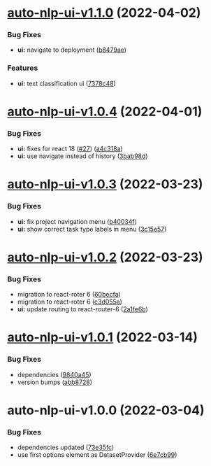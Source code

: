 # [auto-nlp-ui-v1.1.0](https://github.com/fhswf/tagflip-autonlp/compare/auto-nlp-ui-v1.0.4...auto-nlp-ui-v1.1.0) (2022-04-02)


### Bug Fixes

* **ui:** navigate to deployment ([b8479ae](https://github.com/fhswf/tagflip-autonlp/commit/b8479ae7a629c410e07d18da32f2b4df07592345))


### Features

* **ui:** text classification ui ([7378c48](https://github.com/fhswf/tagflip-autonlp/commit/7378c48b9157e2361555f0d2b067b2d1223cf2c0))

# [auto-nlp-ui-v1.0.4](https://github.com/fhswf/tagflip-autonlp/compare/auto-nlp-ui-v1.0.3...auto-nlp-ui-v1.0.4) (2022-04-01)


### Bug Fixes

* **ui:** fixes for react 18 ([#27](https://github.com/fhswf/tagflip-autonlp/issues/27)) ([a4c318a](https://github.com/fhswf/tagflip-autonlp/commit/a4c318aa2a925d862bb3b5ff57af13f749adb98e))
* **ui:** use navigate instead of history ([3bab98d](https://github.com/fhswf/tagflip-autonlp/commit/3bab98d43b62a9c789acd4fc61bc91da5c8bc972))

# [auto-nlp-ui-v1.0.3](https://github.com/fhswf/tagflip-autonlp/compare/auto-nlp-ui-v1.0.2...auto-nlp-ui-v1.0.3) (2022-03-23)


### Bug Fixes

* **ui:** fix project navigation menu ([b40034f](https://github.com/fhswf/tagflip-autonlp/commit/b40034f2a03e27676d4682d8bda83001a9b3099d))
* **ui:** show correct task type labels in menu ([3c15e57](https://github.com/fhswf/tagflip-autonlp/commit/3c15e57ef9a37c98f820ef7ea0945b93650218e0))

# [auto-nlp-ui-v1.0.2](https://github.com/fhswf/tagflip-autonlp/compare/auto-nlp-ui-v1.0.1...auto-nlp-ui-v1.0.2) (2022-03-23)


### Bug Fixes

* migration to react-roter 6 ([60becfa](https://github.com/fhswf/tagflip-autonlp/commit/60becfac03296797cdf4289f4ec08586f5076971))
* migration to react-roter 6 ([c3d055a](https://github.com/fhswf/tagflip-autonlp/commit/c3d055a59a90eaf7c2aa2033c67fc58758e218fb))
* **ui:** update routing to react-router-6 ([2a1fe6b](https://github.com/fhswf/tagflip-autonlp/commit/2a1fe6b9aa1ec48d89189cc8ac8b3f04d2b28ce2))

# [auto-nlp-ui-v1.0.1](https://github.com/fhswf/tagflip-autonlp/compare/auto-nlp-ui-v1.0.0...auto-nlp-ui-v1.0.1) (2022-03-14)


### Bug Fixes

* dependencies ([9840a45](https://github.com/fhswf/tagflip-autonlp/commit/9840a45fef6e92046f2f110e3444b246c88861fd))
* version bumps ([abb8728](https://github.com/fhswf/tagflip-autonlp/commit/abb87286969da70bb6b54b0794fef7629ec63bfe))

# auto-nlp-ui-v1.0.0 (2022-03-04)


### Bug Fixes

* dependencies updated ([73e35fc](https://github.com/fhswf/tagflip-autonlp/commit/73e35fcf05cd6eee057cdd8c84dce854f14880fe))
* use first options element as DatasetProvider ([6e7cb99](https://github.com/fhswf/tagflip-autonlp/commit/6e7cb99ac1953ba0d489109b080443b2d490dcb6))
